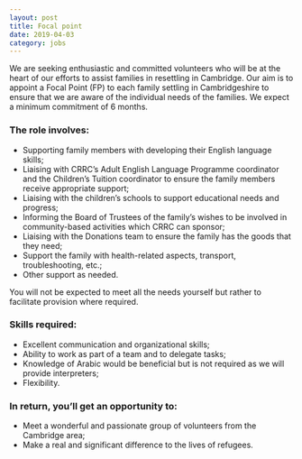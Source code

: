 ```yaml
---
layout: post
title: Focal point
date: 2019-04-03
category: jobs
---
```


We are seeking enthusiastic and committed volunteers who will be at the heart of our efforts to assist families in resettling in Cambridge. Our aim is to appoint a Focal Point (FP) to each family settling in Cambridgeshire to ensure that we are aware of the individual needs of the families. We expect a minimum commitment of 6 months.

### The role involves:

- Supporting family members with developing their English language skills;
- Liaising with CRRC’s Adult English Language Programme coordinator and the Children’s Tuition coordinator to ensure the family members receive appropriate support;
- Liaising with the children’s schools to support educational needs and progress;
- Informing the Board of Trustees of the family’s wishes to be involved in community-based activities which CRRC can sponsor;
- Liaising with the Donations team to ensure the family has the goods that they need;
- Support the family with health-related aspects, transport, troubleshooting, etc.;
- Other support as needed.

You will not be expected to meet all the needs yourself but rather to facilitate provision where required.

### Skills required:

- Excellent communication and organizational skills;
- Ability to work as part of a team and to delegate tasks;
- Knowledge of Arabic would be beneficial but is not required as we will provide interpreters;
- Flexibility.

### In return, you’ll get an opportunity to:

- Meet a wonderful and passionate group of volunteers from the Cambridge area;
- Make a real and significant difference to the lives of refugees.
